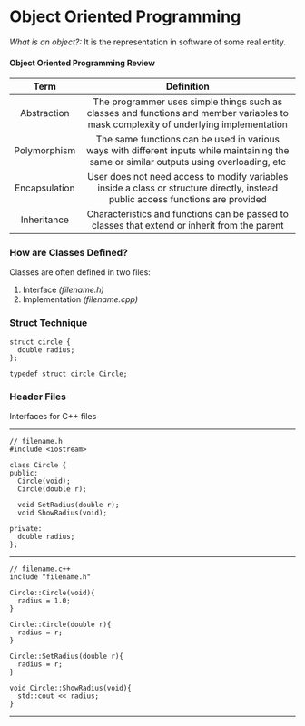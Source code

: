 # Object Oriented Programming #
_What is an object?:_ It is the representation in software of some real entity.

#### Object Oriented Programming Review

| Term          | Definition                                                                                                                                |
| :-----------: | :---------------------------------------------------------------------------------------------------------------------------------------: |
| Abstraction   | The programmer uses simple things such as classes and functions and member variables to mask complexity of underlying implementation      |
| Polymorphism  | The same functions can be used in various ways with different inputs while maintaining the same or similar outputs using overloading, etc |
| Encapsulation | User does not need access to modify variables inside a class or structure directly, instead public access functions are provided          |
| Inheritance   | Characteristics and functions can be passed to classes that extend or inherit from the parent                                             |


### How are Classes Defined? ###
Classes are often defined in two files:

1. Interface _(filename.h)_
2. Implementation _(filename.cpp)_

### Struct Technique ###

    struct circle {
      double radius;
    };

    typedef struct circle Circle;


### Header Files ###
Interfaces for C++ files

---

    // filename.h
    #include <iostream>

    class Circle {
    public:
      Circle(void);
      Circle(double r);

      void SetRadius(double r);
      void ShowRadius(void);

    private:
      double radius;
    };

---

    // filename.c++
    include "filename.h"

    Circle::Circle(void){
      radius = 1.0;
    }

    Circle::Circle(double r){
      radius = r;
    }

    Circle::SetRadius(double r){
      radius = r;
    }

    void Circle::ShowRadius(void){
      std::cout << radius;
    }

---
